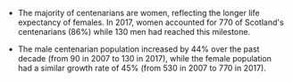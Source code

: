 * The majority of centenarians are women, reflecting the longer life expectancy of females. In 2017, women accounted for 770 of Scotland's centenarians (86%) while 130 men had reached this milestone.

* The male centenarian population increased by 44% over the past decade (from 90 in 2007 to 130 in 2017), while the female population had a similar growth rate of 45% (from 530 in 2007 to 770 in 2017).

